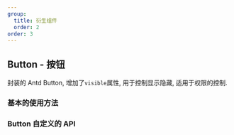 ```yaml
---
group:
  title: 衍生组件
  order: 2
order: 3
---
```


## Button - 按钮

封装的 Antd Button, 增加了`visible`属性, 用于控制显示隐藏, 适用于权限的控制.

### 基本的使用方法

<code src="./basic/index.tsx"></code>

### Button 自定义的 API

<API exports='["Self"]' hideTitle src="../../../src/Button/index.tsx"></API>

